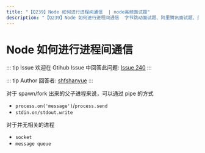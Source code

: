 ```yaml
---
title: "【Q239】Node 如何进行进程间通信  | node高频面试题"
description: "【Q239】Node 如何进行进程间通信  字节跳动面试题、阿里腾讯面试题、美团小米面试题。"
---
```


# Node 如何进行进程间通信

::: tip Issue
欢迎在 Gtihub Issue 中回答此问题: [Issue 240](https://github.com/shfshanyue/Daily-Question/issues/240)
:::

::: tip Author
回答者: [shfshanyue](https://github.com/shfshanyue)
:::

对于 spawn/fork 出来的父子进程来说，可以通过 pipe 的方式

- `process.on('message')`/`process.send`
- `stdin.on/stdout.write`

对于并无相关的进程

- `socket`
- `message queue`
